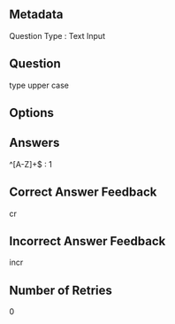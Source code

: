 ## Metadata
Question Type : Text Input

## Question
type upper case 

## Options

## Answers
^[A-Z]+$ : 1

## Correct Answer Feedback
cr

## Incorrect Answer Feedback
incr

## Number of Retries
0

